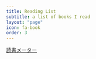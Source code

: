 ```yaml
---
title: Reading List
subtitle: a list of books I read
layout: "page"
icon: fa-book
order: 3
---
```


[読書メーター](https://bookmeter.com/users/750986)
